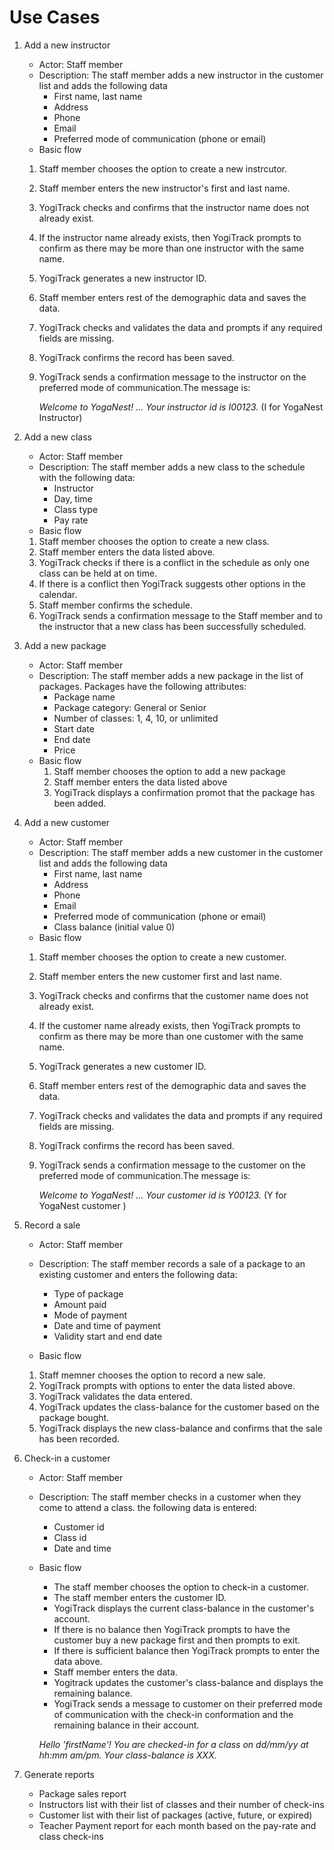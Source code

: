 # Use Cases

1. Add a new instructor
   - Actor: Staff member
   - Description: The staff member adds a new instructor in the customer list and adds the following data
     - First name, last name
     - Address
     - Phone
     - Email
     - Preferred mode of communication (phone or email)
   - Basic flow
   1. Staff member chooses the option to create a new instrcutor.
   2. Staff member enters the new instructor's first and last name.
   3. YogiTrack checks and confirms that the instructor name does not already exist. 
   4. If the instructor name already exists, then YogiTrack prompts to confirm as there may be more than one instructor with the same name. 
   5. YogiTrack generates a new instructor ID.
   6. Staff member enters rest of the demographic data and saves the data.
   7. YogiTrack checks and validates the data and prompts if any required fields are missing. 
   8. YogiTrack confirms the record has been saved.
   9. YogiTrack sends a confirmation message to the instructor on the preferred mode of communication.The message is:
      
      _Welcome to YogaNest! ... Your instructor id is I00123._ (I for YogaNest Instructor)

2. Add a new class
   - Actor: Staff member
   - Description: The staff member adds a new class to the schedule with the following data:
     - Instructor
     - Day, time
     - Class type
     - Pay rate 
   - Basic flow
   1. Staff member chooses the option to create a new class.
   2. Staff member enters the data listed above. 
   3. YogiTrack checks if there is a conflict in the schedule as only one class can be held at on time. 
   4. If there is a conflict then YogiTrack suggests other options in the calendar.
   5. Staff member confirms the schedule. 
   6. YogiTrack sends a confirmation message to the Staff member and to the instructor that a new class has been successfully scheduled. 


3. Add a new package
   - Actor: Staff member
   - Description: The staff member adds a new package in the list of packages. Packages have the following attributes:
      * Package name
      * Package category: General or Senior
      * Number of classes: 1, 4, 10, or unlimited
      * Start date 
      * End date 
      * Price
   - Basic flow
      1. Staff member chooses the option to add a new package
      2. Staff member enters the data listed above
      3. YogiTrack displays a confirmation promot that the package has been added.

4. Add a new customer
   - Actor: Staff member
   - Description: The staff member adds a new customer in the customer list and adds the following data
     - First name, last name
     - Address
     - Phone
     - Email
     - Preferred mode of communication (phone or email)
     - Class balance (initial value 0)
   - Basic flow
   1. Staff member chooses the option to create a new customer.
   2. Staff member enters the new customer first and last name.
   3. YogiTrack checks and confirms that the customer name does not already exist. 
   4. If the customer name already exists, then YogiTrack prompts to confirm as there may be more than one customer with the same name. 
   5. YogiTrack generates a new customer ID.
   6. Staff member enters rest of the demographic data and saves the data.
   7. YogiTrack checks and validates the data and prompts if any required fields are missing. 
   8. YogiTrack confirms the record has been saved.
   9. YogiTrack sends a confirmation message to the customer on the preferred mode of communication.The message is:
      
      _Welcome to YogaNest! ... Your customer id is Y00123._ (Y for YogaNest customer )


5. Record a sale
   - Actor: Staff member
   - Description: The staff member records a sale of a package to an existing customer and enters the following data:
     - Type of package
     - Amount paid
     - Mode of payment
     - Date and time of payment
     - Validity start and end date
   
   - Basic flow
   1. Staff memner chooses the option to record a new sale.
   2. YogiTrack prompts with options to enter the data listed above.
   3. YogiTrack validates the data entered. 
   4. YogiTrack updates the class-balance for the customer based on the package bought.
   5. YogiTrack displays the new class-balance and confirms that the sale has been recorded. 


6. Check-in a customer
   - Actor: Staff member 
   - Description: The staff member checks in a customer when they come to attend a class. the following data is entered:
      * Customer id
      * Class id
      * Date and time
   - Basic flow
      * The staff member chooses the option to check-in a customer.
      * The staff member enters the customer ID. 
      * YogiTrack displays the current class-balance in the customer's account.
      * If there is no balance then YogiTrack prompts to have the customer buy a new package first and then prompts to exit. 
      * If there is sufficient balance then YogiTrack prompts to enter the data above.
      * Staff member enters the data.
      * Yogitrack updates the customer's class-balance and displays the remaining balance. 
      * YogiTrack sends a message to customer on their preferred mode of communication with the check-in conformation and the remaining balance in their account. 

      _Hello 'firstName'! You are checked-in for a class on dd/mm/yy at hh:mm am/pm. Your class-balance is XXX._


6. Generate reports
   - Package sales report
   - Instructors list with their list of classes and their number of check-ins
   - Customer list with their list of packages (active, future, or expired) 
   - Teacher Payment report for each month based on the pay-rate and class check-ins
